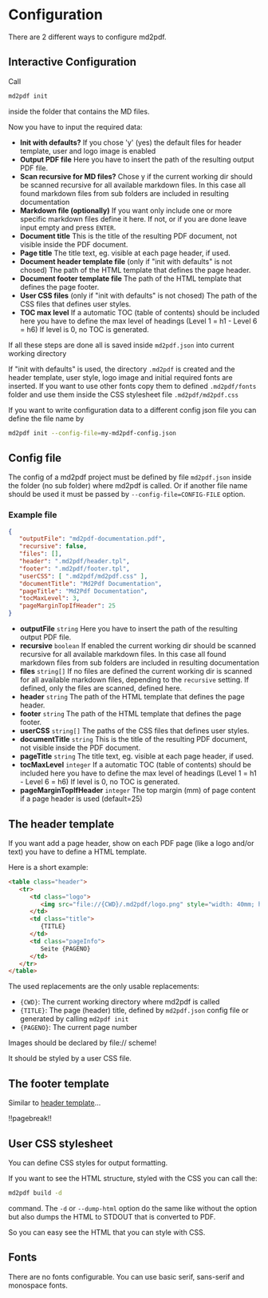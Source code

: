 # Configuration

There are 2 different ways to configure md2pdf.

## Interactive Configuration 

Call

```bash
md2pdf init
```

inside the folder that contains the MD files.

Now you have to input the required data:

* **Init with defaults?** If you chose 'y' (yes) the default files for header template, user  and logo image is enabled
* **Output PDF file** Here you have to insert the  path of the resulting output PDF file.
* **Scan recursive for MD files?** Chose y if the current working dir should be scanned recursive for all available
  markdown files. In this case all found markdown files from sub folders are included in resulting documentation
* **Markdown file (optionally)** If you want only include one or more specific markdown files define it here. If not,
  or if you are done leave input empty and press `ENTER`.
* **Document title** This is the title of the resulting PDF document, not visible inside the PDF document.
* **Page title** The title text, eg. visible at each page header, if used.
* **Document header template file** (only if "init with defaults" is not chosed) The path of the HTML template that
  defines the page header.
* **Document footer template file** The path of the HTML template that defines the page footer.
* **User CSS files** (only if "init with defaults" is not chosed) The path of the CSS files that defines user styles.
* **TOC max level** If a automatic TOC (table of contents) should be included here you have to define the max level
  of headings (Level 1 = h1 - Level 6 = h6) If level is 0, no TOC is generated.

If all these steps are done all is saved inside `md2pdf.json` into current working directory

If "init with defaults" is used, the directory `.md2pdf` is created and the header template, user style, logo image
and initial required fonts are inserted. If you want to use other fonts copy them to defined `.md2pdf/fonts` folder and
use them inside the CSS stylesheet file `.md2pdf/md2pdf.css`

If you want to write configuration data to a different config json file you can define the file name by

```bash
md2pdf init --config-file=my-md2pdf-config.json
```


## Config file

The config of a md2pdf project must be defined by file `md2pdf.json` inside the folder (no sub folder) where md2pdf is
called. Or if another file name should be used it must be passed by `--config-file=CONFIG-FILE` option.

### Example file

```json
{
   "outputFile": "md2pdf-documentation.pdf",
   "recursive": false,
   "files": [],
   "header": ".md2pdf/header.tpl",
   "footer": ".md2pdf/footer.tpl",
   "userCSS": [ ".md2pdf/md2pdf.css" ],
   "documentTitle": "Md2Pdf Documentation",
   "pageTitle": "Md2Pdf Documentation",
   "tocMaxLevel": 3,
   "pageMarginTopIfHeader": 25
}
```

* **outputFile** `string` Here you have to insert the path of the resulting output PDF file.
* **recursive** `boolean` If enabled the current working dir should be scanned recursive for all available markdown
  files. In this case all found markdown files from sub folders are included in resulting documentation
* **files** `string[]` If no files are defined the current working dir is scanned for all available markdown files,
  depending to the `recursive` setting. If defined, only the files are scanned, defined here.
* **header** `string` The path of the HTML template that defines the page header.
* **footer** `string` The path of the HTML template that defines the page footer.
* **userCSS** `string[]` The paths of the CSS files that defines user styles.
* **documentTitle** `string` This is the title of the resulting PDF document, not visible inside the PDF document.
* **pageTitle** `string` The title text, eg. visible at each page header, if used.
* **tocMaxLevel** `integer` If a automatic TOC (table of contents) should be included here you have to define the max
  level of headings (Level 1 = h1 - Level 6 = h6) If level is 0, no TOC is generated.
* **pageMarginTopIfHeader** `integer` The top margin (mm) of page content if a page header is used (default=25)


## The header template

If you want add a page header, show on each PDF page (like a logo and/or text) you have to define a HTML template.

Here is a short example:

```html
<table class="header">
   <tr>
      <td class="logo">
         <img src="file://{CWD}/.md2pdf/logo.png" style="width: 40mm; height: auto; border: none;">
      </td>
      <td class="title">
         {TITLE}
      </td>
      <td class="pageInfo">
         Seite {PAGENO}
      </td>
   </tr>
</table>
```

The used replacements are the only usable replacements:

* `{CWD}`: The current working directory where md2pdf is called
* `{TITLE}`: The page (header) title, defined by `md2pdf.json` config file or generated by calling `md2pdf init`
* `{PAGENO}`: The current page number

Images should be declared by file:// scheme!

It should be styled by a user CSS file.


## The footer template

Similar to [header template](#the-header-template)…

!!pagebreak!!

## User CSS stylesheet

You can define CSS styles for output formatting.

If you want to see the HTML structure, styled with the CSS you can call the:

```bash
md2pdf build -d
```

command. The `-d` or `--dump-html`  option do the same like without the option but also dumps the HTML to STDOUT that
is converted to PDF.

So you can easy see the HTML that you can style with CSS.


## Fonts

There are no fonts configurable. You can use basic serif, sans-serif and monospace fonts. 

